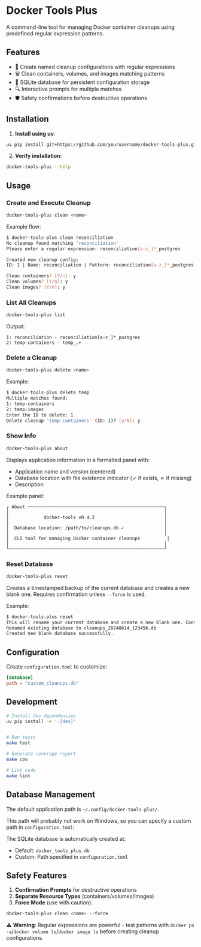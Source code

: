 # Docker Tools Plus

A command-line tool for managing Docker container cleanups using predefined regular expression patterns.

## Features

- 🐳 Create named cleanup configurations with regular expressions
- 🗑️ Clean containers, volumes, and images matching patterns
- 💾 SQLite database for persistent configuration storage
- 🔍 Interactive prompts for multiple matches
- 🛡️ Safety confirmations before destructive operations

## Installation

1. **Install using uv**:
```bash
uv pip install git+https://github.com/yourusername/docker-tools-plus.git
```

2. **Verify installation**:
```bash
docker-tools-plus --help
```

## Usage

### Create and Execute Cleanup
```bash
docker-tools-plus clean <name>
```
Example flow:
```bash
$ docker-tools-plus clean reconciliation
No cleanup found matching 'reconciliation'
Please enter a regular expression: reconciliation[a-z_]*_postgres

Created new cleanup config:
ID: 1 | Name: reconciliation | Pattern: reconciliation[a-z_]*_postgres

Clean containers? [Y/n]: y
Clean volumes? [Y/n]: y
Clean images? [Y/n]: y
```

### List All Cleanups
```bash
docker-tools-plus list
```
Output:
```
1: reconciliation - reconciliation[a-z_]*_postgres
2: temp-containers - temp_.+
```

### Delete a Cleanup
```bash
docker-tools-plus delete <name>
```
Example:
```bash
$ docker-tools-plus delete temp
Multiple matches found:
1: temp-containers
2: temp-images
Enter the ID to delete: 1
Delete cleanup 'temp-containers' (ID: 1)? [y/N]: y
```

### Show Info
```bash
docker-tools-plus about
```
Displays application information in a formatted panel with:
- Application name and version (centered)
- Database location with file existence indicator (✓ if exists, ✗ if missing)
- Description

Example panel:
```
┌ About ───────────────────────────────────────────────────┐
│                                                          │
│             docker-tools v0.4.2                          │
│                                                          │
│  Database location: /path/to/cleanups.db ✓               │
│                                                          │
│  CLI tool for managing Docker container cleanups          │
│                                                          │
└──────────────────────────────────────────────────────────┘
```

### Reset Database
```bash
docker-tools-plus reset
```
Creates a timestamped backup of the current database and creates a new blank one. Requires confirmation unless `--force` is used.

Example:
```bash
$ docker-tools-plus reset
This will rename your current database and create a new blank one. Continue? [y/N]: y
Renamed existing database to cleanups_20240614_123456.db
Created new blank database successfully.
```

## Configuration

Create `configuration.toml` to customize:
```toml
[database]
path = "custom_cleanups.db"
```

## Development

```bash
# Install dev dependencies
uv pip install -e '.[dev]'


# Run tests
make test

# Generate coverage report
make cov

# Lint code
make lint
```

## Database Management

The default application path is `~/.config/docker-tools-plus/`. 

This path will probably not work on Windows, so you can specify a custom path in `configuration.toml`:

The SQLite database is automatically created at:
- Default: `docker_tools_plus.db`
- Custom: Path specified in `configuration.toml`

## Safety Features

1. **Confirmation Prompts** for destructive operations
2. **Separate Resource Types** (containers/volumes/images)
3. **Force Mode** (use with caution):
```bash
docker-tools-plus clean <name> --force
```

⚠️ **Warning**: Regular expressions are powerful - test patterns with `docker ps -a`/`docker volume ls`/`docker image ls` before creating cleanup configurations.
